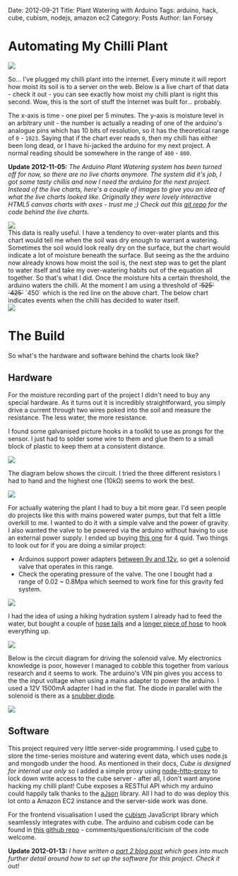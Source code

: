 Date: 2012-09-21
Title: Plant Watering with Arduino
Tags: arduino, hack, cube, cubism, nodejs, amazon ec2
Category: Posts
Author: Ian Forsey

# Automating My Chilli Plant

<div class="central-section">
    <a href="https://lh4.googleusercontent.com/-JgB0BCSNOdA/UF2OyAhWPRI/AAAAAAAACmA/Xo0KV3yP7Ow/s1280/DSC_0038.JPG">
        <img src="https://lh4.googleusercontent.com/-JgB0BCSNOdA/UF2OyAhWPRI/AAAAAAAACmA/Xo0KV3yP7Ow/s800/DSC_0038.JPG" />
    </a>
</div>

So... I've plugged my chilli plant into the internet. Every minute it will report how moist its soil is to a server on the web. Below is a live chart of that data - check it out - you can see exactly how moist my chilli plant is right this second. Wow, this is the sort of stuff the Internet was built for... probably.

The x-axis is time - one pixel per 5 minutes. The y-axis is moisture level in an arbitrary unit - the number is actually a reading of one of the arduino's analogue pins which has 10 bits of resolution, so it has the theoretical range of `0` - `1023`. Saying that if the chart ever reads `0`, then my chilli has either been long dead, or I have hi-jacked the arduino for my next project. A normal reading should be somewhere in the range of `400` - `800`.

<p class="info-box">
    <strong>Update 2012-11-05:</strong> 
    <em>The Arduino Plant Watering system has been turned off for now, so there are no live charts anymore. The system did it's job, I got some tasty chillis and now I need the arduino for the next project. Instead of the live charts, here's a couple of images to give you an idea of what the live charts looked like. Originally they were lovely interactive HTML5 canvas charts with axes - trust me ;) Check out this <a href="https://github.com/theon/auto-watering-system">git repo</a> for the code behind the live charts.</em>
</p>

<script type="text/javascript" src="http://theon.github.com/theme/posts/arduino-plant-watering/d3.v2.js"></script>
<script type="text/javascript" src="http://theon.github.com/theme/posts/arduino-plant-watering/cubism.v1.js"></script>
<style>
    @import url(http://theon.github.com/theme/posts/arduino-plant-watering/style.css);
</style>
<script type="text/javascript">
    var contexts = [];
    var moistureHeight = 300;
    var moistureExtent = 1023;


    function renderTimeSeries(expression, title, container, extent, step, colours) {
        var context = cubism.context()
                            .serverDelay(0)
                            .clientDelay(0)
                            .step(step) //3e5 5 minute
                            .size(800);
        
//            1e4 - 10-second
//            6e4 - 1-minute
//            3e5 - 5-minute
//            36e5 - 1-hour
//            864e5 - 1-day

        contexts.push(context);
        
        var horizon = context.horizon();
        horizon.height(moistureHeight);
        horizon.title(title);
        horizon.extent(extent);
        horizon.colors(colours);
        
        var cube = context.cube("http://54.247.99.12");
        var metric = cube.metric(expression);
        var metrics = [
            metric
        ];
        
        d3.select(container).selectAll(".axis")
            .data(["top", "bottom"])
          .enter().append("div")
            .attr("class", function(d) { return d + " axis"; })
            .each(function(d) { d3.select(this).call(context.axis().ticks(12).orient(d)); });
          
        d3.select(container).selectAll(".horizon")
            .data(metrics)
        .enter().insert("div", ".bottom")
            .attr("class", "horizon")
            .call(horizon);
          
        context.on("focus", function(i) {
          d3.selectAll(container + " .value").style("right", i == null ? null : context.size() - i + "px");
          
          var val = parseInt(metric.valueAt(parseInt(i)));
          if(!isNaN(val)) {
            d3.selectAll(container + " .value").text(val);
          }
        });
    }
    
    function addRules() {
        for(var i=0; i<contexts.length; i++) {
            d3.selectAll(".time-series").append("div")
                .attr("class", "rule")
                .call(contexts[i].rule());
        }
    }
    
    function drawWaterLine() {
        var canvas = document.getElementById("moisture-time-series").getElementsByTagName("canvas")[0];
        var ctx = canvas.getContext("2d");
        
        ctx.strokeStyle = "#F66";
        ctx.lineWidth = 1;
        
        var amount = (moistureExtent - 450) * (moistureHeight / moistureExtent);
        ctx.moveTo(0, amount);
        ctx.lineTo(1000, amount);
        ctx.stroke();
    }
</script>
<div id="old-moisture-time-series" class="time-series">
    <script type="text/javascript">
        //renderTimeSeries("1023 - (sum(moisture(moisture)) / sum(moisture))", "Moisture", "#moisture-time-series", [0, moistureExtent], 3e5, ["#31a354", "#E9967A"]);
    </script>
</div>
<div id="moisture-time-series" class="time-series">
    <img src="https://lh6.googleusercontent.com/-qEJSp9LKSpM/UJ_ZQabJ_CI/AAAAAAAACqE/BtrE6qUvVTc/s800/moisture-chart.png" />
</div>
This data is really useful. I have a tendency to over-water plants and this chart would tell me when the soil was dry enough to warrant a watering. Sometimes the soil would look really dry on the surface, but the chart would indicate a lot of moisture beneath the surface. But seeing as the the arduino now already knows how moist the soil is, the next step was to get the plant to water itself and take my over-watering habits out of the equation all together. So that's what I did. Once the moisture hits a certain threshold, the arduino waters the chilli. At the moment I am using a threshold of <s>`525`</s> <s>`425`</s> `450` which is the red line on the above chart. The below chart indicates events when the chilli has decided to water itself. 

<div id="old-watering-time-series" class="time-series">
    <script type="text/javascript">
        //renderTimeSeries("max(moisture(watered))", "Watering Events", "#watering-time-series", [0, 1], 3e5, ["#08519c", "#6baed6"]);
    </script>
</div>
<div id="moisture-time-series" class="time-series">
    <img src="https://lh4.googleusercontent.com/-VlW_n-nmbTk/UJ6bjUP089I/AAAAAAAACpU/3_LfTYPMK-o/s800/watering-chart.png" />
</div>

<script type="text/javascript">
    //addRules();
    //setTimeout(drawWaterLine, 1000);
</script>

# The Build

So what's the hardware and software behind the charts look like?

## Hardware

For the moisture recording part of the project I didn't need to buy any special hardware. As it turns out it is incredibly straightforward, you simply drive a current through two wires poked into the soil and measure the resistance. The less water, the more resistance.

I found some galvanised picture hooks in a toolkit to use as prongs for the sensor. I just had to solder some wire to them and glue them to a small block of plastic to keep them at a consistent distance.

<div class="central-section">
    <a href="https://lh4.googleusercontent.com/-jfG1R8Uwtik/UFrDontTRuI/AAAAAAAAClk/Mr5DHIPc7bc/s1280/DSC_0030.JPG">
        <img src="https://lh4.googleusercontent.com/-jfG1R8Uwtik/UFrDontTRuI/AAAAAAAAClk/Mr5DHIPc7bc/s800/DSC_0030.JPG" />
    </a>
</div>

The diagram below shows the circuit. I tried the three different resistors I had to hand and the highest one (10kΩ) seems to work the best.

<div class="central-section">
    <img src="https://lh4.googleusercontent.com/-4ByM_14M6bw/UFeFtuf2CpI/AAAAAAAACj0/5fUmZlYOzqA/s400/moisture-circuit.png" />
</div>

For actually watering the plant I had to buy a bit more gear. I'd seen people do projects like this with mains powered water pumps, but that felt a little overkill to me. I wanted to do it with a simple valve and the power of gravity. I also wanted the valve to be powered via the arduino without having to use an external power supply. I ended up buying [this one](http://www.ebay.co.uk/itm/Pressure-Solar-Water-Heater-Dedicated-12V-Solenoid-Valve-/170860701640?pt=LH_DefaultDomain_3&hash=item27c81767c8#ht_5001wt_1190) for 4 quid. Two things to look out for if you are doing a similar project:

 * Arduinos support power adapters [between 9v and 12v](http://arduino.cc/playground/Learning/WhatAdapter), so get a solenoid valve that operates in this range.
 * Check the operating pressure of the valve. The one I bought had a range of 0.02 ~ 0.8Mpa which seemed to work fine for this gravity fed system. 

<div class="central-section">
    <a href="https://lh4.googleusercontent.com/-OhWgEsgV8Tc/UF2QLy03ggI/AAAAAAAACmk/IfLZiZKo0z0/s1280/DSC_0050.JPG">
        <img src="https://lh4.googleusercontent.com/-OhWgEsgV8Tc/UF2QLy03ggI/AAAAAAAACmk/IfLZiZKo0z0/s800/DSC_0050.JPG" />
    </a>
</div>

I had the idea of using a hiking hydration system I already had to feed the water, but bought a couple of [hose tails](http://www.ebay.co.uk/itm/220970410428#ht_500wt_923) and a [longer piece of hose](http://www.ebay.co.uk/itm/110777707434#ht_2594wt_956) to hook everything up.  

<div class="central-section">
    <a href="https://lh4.googleusercontent.com/-aj5cam38x20/UFrCzxruUrI/AAAAAAAACkU/9d3uFWUyIjc/s1280/DSC_0015.JPG">
        <img src="https://lh4.googleusercontent.com/-aj5cam38x20/UFrCzxruUrI/AAAAAAAACkU/9d3uFWUyIjc/s800/DSC_0015.JPG" />
    </a>
</div>

Below is the circuit diagram for driving the solenoid valve. My electronics knowledge is poor, however I managed to cobble this together from various research and it seems to work. The arduino's VIN pin gives you access to the the input voltage when using a mains adapter to power the arduino. I used a 12V 1500mA adapter I had in the flat. The diode in parallel with the solenoid is there as a [snubber diode](http://en.wikipedia.org/wiki/Flyback_diode).  

<div class="central-section">
    <img src="https://lh3.googleusercontent.com/-cn581J1INpY/UFeSmFHvOjI/AAAAAAAACkE/x8ZQXeEcZq0/s400/solenoid-valve.png" />
</div>

## Software

This project required very little server-side programming. I used [cube](http://square.github.com/cube/) to store the time-series moisture and watering event data, which uses node.js and mongodb under the hood. As mentioned in their docs, _Cube is designed for internal use only_ so I added a simple proxy using [node-http-proxy](https://github.com/nodejitsu/node-http-proxy) to lock down write access to the cube server - after all, I don't want anyone hacking my chilli plant! Cube exposes a RESTful API which my arduino could happily talk thanks to the [aJson](https://github.com/interactive-matter/aJson) library. All I had to do was deploy this lot onto a Amazon EC2 instance and the server-side work was done.

For the frontend visualisation I used the [cubism](http://square.github.com/cubism/) JavaScript library which seamlessly integrates with cube. The arduino and cubism code can be found in [this github repo](https://github.com/theon/auto-watering-system) - comments/questions/criticism of the code welcome.

<p class="info-box">
    <strong>Update 2012-01-13:</strong> 
    <em>I have written a <a href="http://theon.github.com/plant-watering-with-arduino-part-2.html">part 2 blog post</a> which goes into much further detail around how to set up the software for this project. Check it out!</em>
</p>